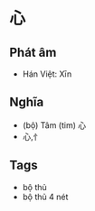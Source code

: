 # 心

## Phát âm
* Hán Việt: Xīn

## Nghĩa
* (bộ) Tâm (tim) 心
* 心,忄

## Tags
* bộ thủ
* bộ thủ 4 nét

<script>window.HANZI_FIELD='心';</script>